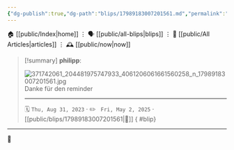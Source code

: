 ```yaml
---
{"dg-publish":true,"dg-path":"blips/17989183007201561.md","permalink":"/blips/17989183007201561/","title":"philipp on instagram @ 2023-08-31"}
---
```



<div class="transclusion internal-embed is-loaded"><div class="markdown-embed">




🏠 [[public/Index\|home]]  ⋮ 🗣️ [[public/all-blips\|blips]] ⋮  📝 [[public/All Articles\|articles]]  ⋮ 🕰️ [[public/now\|now]]


</div></div>


> [!summary] **philipp**:
>
> ![371742061_204481975747933_4061206061661560258_n_17989183007201561.jpg](/img/user/attachments/371742061_204481975747933_4061206061661560258_n_17989183007201561.jpg)
> Danke für den reminder
> - - -
>
> 🗓️ <code>Thu, Aug 31, 2023</code>  · ✏️ <code> Fri, May 2, 2025</code>  · [[public/blips/17989183007201561\|🔗]]
{ #blip}


- - -

 👾
